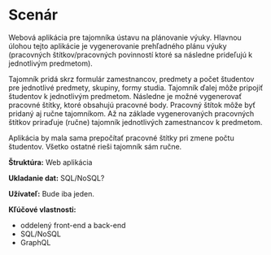 # Scenár

Webová aplikácia pre tajomníka ústavu na plánovanie výuky.
Hlavnou úlohou tejto aplikácie je vygenerovanie prehľadného plánu výuky (pracovných štítkov/pracovných povinností ktoré sa následne prideľujú k jednotlivým predmetom).

Tajomník pridá skrz formulár zamestnancov, predmety a počet študentov pre jednotlivé predmety, skupiny, formy studia.
Tajomník ďalej môže pripojiť študentov k jednotlivým predmetom.
Následne je možné vygenerovať pracovné štítky, ktoré obsahujú pracovné body. Pracovný štítok môže byť pridaný aj ručne tajomníkom.
Až na základe vygenerovaných pracovných štítkov priraďuje (ručne) tajomník jednotlivých zamestnancov k predmetom.

Aplikácia by mala sama prepočítať pracovné štítky pri zmene počtu študentov. Všetko ostatné rieši tajomník sám ručne.


**Štruktúra:** Web aplikácia

**Ukladanie dat:** SQL/NoSQL?

**Užívateľ:** Bude iba jeden.


**Kľúčové vlastnosti:**
- oddelený front-end a back-end
- SQL/NoSQL
- GraphQL
